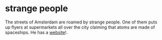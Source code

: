 <!--
  id: 237
  date: 2005-04-29T11:20:08
  modified: 2005-04-29T11:20:08
  slug: strangepeople
  type: post
  excerpt: <p>The streets of Amsterdam are roamed by strange people. One of them puts up flyers at supermarkets all over the city claiming that atoms are made of spaceships. He has a website!.</p> 
  content: <p>The streets of Amsterdam are roamed by strange people. One of them puts up flyers at supermarkets all over the city claiming that atoms are made of spaceships. He has a <a href="http://home.wanadoo.nl/r.f.dezwart/" target="_blank">website</a>!.</p> 
  categories: link
  tags: 
-->

# strange people

<p>The streets of Amsterdam are roamed by strange people. One of them puts up flyers at supermarkets all over the city claiming that atoms are made of spaceships. He has a <a href="http://home.wanadoo.nl/r.f.dezwart/" target="_blank">website</a>!.</p>


